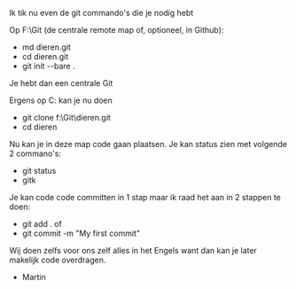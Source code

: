 Ik tik nu even de git commando's die je nodig hebt

Op F:\Git (de centrale remote map of, optioneel, in Github):
* md dieren.git
* cd dieren.git
* git init --bare .

Je hebt dan een centrale Git

Ergens op C: kan je nu doen
* git clone f:\Git\dieren.git
* cd dieren

Nu kan je in deze map code gaan plaatsen.
Je kan status zien met volgende 2 commano's:
* git status
* gitk

Je kan code code committen in 1 stap maar ik raad het aan in 2 stappen te doen:
* git add .
of
* git commit -m "My first commit"

Wij doen zelfs voor ons zelf alles in het Engels want dan kan je later makelijk code overdragen.

- Martin
